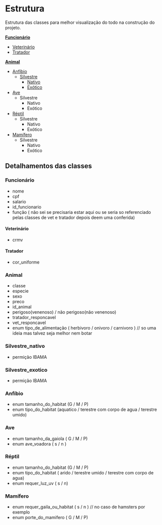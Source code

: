 # Estrutura

Estrutura das classes para melhor visualização do todo na construção do projeto.

[**Funcionário**](#funcionario)
  - [Veterinário](#veterinario)
  - [Tratador](#tratador)

[**Animal**](#animal)
  - [Anfíbio](#anfibio)
    - [Silvestre](#silvestre)
      - [Nativo](#nativo)
      - [Exótico](#nativo)
  - [Ave](#ave)
    - Silvestre
      - Nativo
      - Exótico
  - [Réptil](#reptil)
    - Silvestre
      - Nativo
      - Exótico
  - [Mamífero](#mamifero)
    - Silvestre
      - Nativo
      - Exótico

## Detalhamentos das classes
### Funcionário
  - nome
  - cpf
  - salario
  - id_funcionario
  - função ( não sei se precisaria estar aqui ou se seria so referenciado pelas classes de vet e tratador depois deem uma conferida)

#### Veterinário
  - crmv

#### Tratador
  - cor_uniforme

### Animal
  - classe
  - especie
  - sexo
  - preco
  - id_animal
  - perigoso(venenoso) / não perigoso(não venenoso)
  - tratador_responcavel
  - vet_responcavel
  - enum tipo_de_alimentação ( herbivoro / onivoro / carnivoro ) // so uma ideia mas talvez seja melhor nem botar

### Silvestre_nativo
- permição IBAMA

### Silvestre_exotico
- permição IBAMA

### Anfíbio
  - enum tamanho_do_habitat (G / M / P)
  - enum tipo_do_habitat (aquatico / terestre com corpo de agua / terestre umido)

### Ave
  - enum tamanho_da_gaiola ( G / M / P)
  - enum ave_voadora ( s / n )

### Réptil
  - enum tamanho_do_habitat (G / M / P)
  - enum tipo_do_habitat ( arido / terestre umido / terestre com corpo de agua)
  - enum requer_luz_uv ( s / n)
  

### Mamífero
  - enum requer_gaila_ou_habitat ( s / n ) // no caso de hamsters por exemplo
  - enum porte_do_mamifero ( G / M / P)
